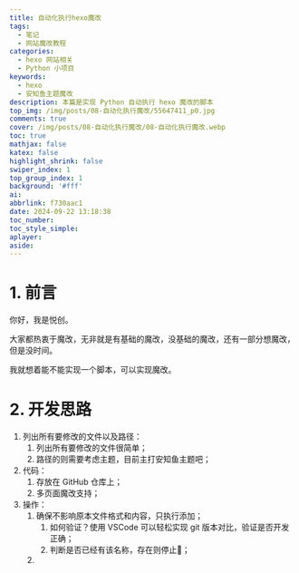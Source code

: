 ```yaml
---
title: 自动化执行hexo魔改
tags:
  - 笔记
  - 网站魔改教程
categories:
  - hexo 网站相关
  - Python 小项目
keywords:
  - hexo
  - 安知鱼主题魔改
description: 本篇是实现 Python 自动执行 hexo 魔改的脚本
top_img: /img/posts/08-自动化执行魔改/55647411_p0.jpg
comments: true
cover: /img/posts/08-自动化执行魔改/08-自动化执行魔改.webp
toc: true
mathjax: false
katex: false
highlight_shrink: false
swiper_index: 1
top_group_index: 1
background: '#fff'
ai:
abbrlink: f730aac1
date: 2024-09-22 13:18:38
toc_number:
toc_style_simple:
aplayer:
aside:
---
```


# 1. 前言

你好，我是悦创。

大家都热衷于魔改，无非就是有基础的魔改，没基础的魔改，还有一部分想魔改，但是没时间。

我就想着能不能实现一个脚本，可以实现魔改。


# 2. 开发思路

1. 列出所有要修改的文件以及路径：
   1. 列出所有要修改的文件很简单；
   2. 路径的则需要考虑主题，目前主打安知鱼主题吧；
2. 代码：
   1. 存放在 GitHub 仓库上；
   2. 多页面魔改支持；
3. 操作：
   1. 确保不影响原本文件格式和内容，只执行添加；
      1. 如何验证？使用 VSCode 可以轻松实现 git 版本对比，验证是否开发正确；
      2. 判断是否已经有该名称，存在则停止🤚；
   2. 